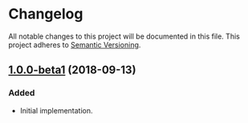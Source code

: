 # Changelog

All notable changes to this project will be documented in this file.
This project adheres to [Semantic Versioning](http://semver.org/).

## [1.0.0-beta1](https://github.com/contentful/contentful-core.php/tree/1.0.0-beta1) (2018-09-13)

### Added

* Initial implementation.
